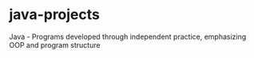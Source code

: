 # java-projects
Java - Programs developed through independent practice, emphasizing OOP and program structure
